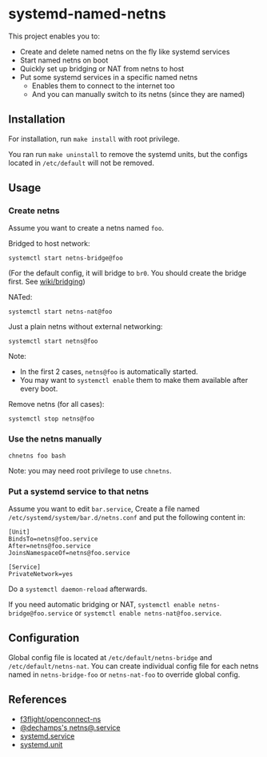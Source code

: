# systemd-named-netns

This project enables you to:
 * Create and delete named netns on the fly like systemd services
 * Start named netns on boot
 * Quickly set up bridging or NAT from netns to host
 * Put some systemd services in a specific named netns
   * Enables them to connect to the internet too
   * And you can manually switch to its netns (since they are named)
   
## Installation

For installation, run `make install` with root privilege. 

You ran run `make uninstall` to remove the systemd units, but the configs located in `/etc/default` will not be removed.

## Usage

### Create netns

Assume you want to create a netns named `foo`. 

Bridged to host network:
```shell
systemctl start netns-bridge@foo
```
(For the default config, it will bridge to `br0`. You should create the bridge first. See [wiki/bridging](https://github.com/Jamesits/systemd-named-netns/wiki/bridging))

NATed:
```shell
systemctl start netns-nat@foo
```

Just a plain netns without external networking:
```shell
systemctl start netns@foo
```

Note: 
 * In the first 2 cases, `netns@foo` is automatically started.
 * You may want to `systemctl enable` them to make them available after every boot.

Remove netns (for all cases):

```shell
systemctl stop netns@foo
```

### Use the netns manually

```shell
chnetns foo bash
```

Note: you may need root privilege to use `chnetns`.

### Put a systemd service to that netns

Assume you want to edit `bar.service`, Create a file named `/etc/systemd/system/bar.d/netns.conf` and put the following content in:
```
[Unit]
BindsTo=netns@foo.service
After=netns@foo.service
JoinsNamespaceOf=netns@foo.service

[Service]
PrivateNetwork=yes
```
Do a `systemctl daemon-reload` afterwards.

If you need automatic bridging or NAT, `systemctl enable netns-bridge@foo.service` or `systemctl enable netns-nat@foo.service`.

## Configuration

Global config file is located at `/etc/default/netns-bridge` and `/etc/default/netns-nat`. You can create individual config file for each netns named in `netns-bridge-foo` or `netns-nat-foo` to override global config.

## References

 * [f3flight/openconnect-ns](https://github.com/f3flight/openconnect-ns)
 * [@dechamps's netns@.service](https://github.com/systemd/systemd/issues/2741#issuecomment-336736214)
 * [systemd.service](https://www.freedesktop.org/software/systemd/man/systemd.service.html)
 * [systemd.unit](https://www.freedesktop.org/software/systemd/man/systemd.unit.html)
